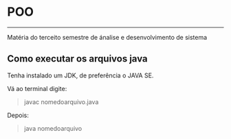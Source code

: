 # POO
***

Matéria do terceito semestre de ánalise e desenvolvimento de sistema

## Como executar os arquivos java

Tenha instalado um JDK, de preferência o JAVA SE. 

Vá ao terminal  digite:

>javac nomedoarquivo.java 

Depois: 

>java nomedoarquivo